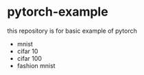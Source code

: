 # pytorch-example

this repository is for basic example of pytorch

- mnist
- cifar 10
- cifar 100
- fashion mnist
